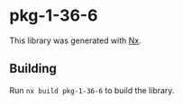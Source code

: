 # pkg-1-36-6

This library was generated with [Nx](https://nx.dev).

## Building

Run `nx build pkg-1-36-6` to build the library.
